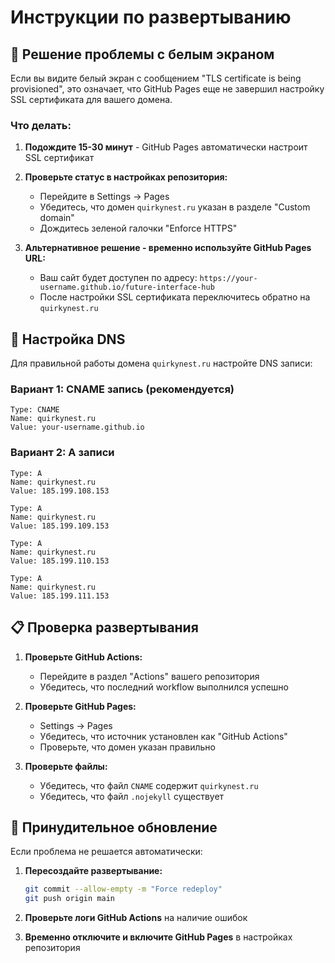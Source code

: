 # Инструкции по развертыванию

## 🚨 Решение проблемы с белым экраном

Если вы видите белый экран с сообщением "TLS certificate is being provisioned", это означает, что GitHub Pages еще не завершил настройку SSL сертификата для вашего домена.

### Что делать:

1. **Подождите 15-30 минут** - GitHub Pages автоматически настроит SSL сертификат
2. **Проверьте статус в настройках репозитория:**
   - Перейдите в Settings → Pages
   - Убедитесь, что домен `quirkynest.ru` указан в разделе "Custom domain"
   - Дождитесь зеленой галочки "Enforce HTTPS"

3. **Альтернативное решение - временно используйте GitHub Pages URL:**
   - Ваш сайт будет доступен по адресу: `https://your-username.github.io/future-interface-hub`
   - После настройки SSL сертификата переключитесь обратно на `quirkynest.ru`

## 🔧 Настройка DNS

Для правильной работы домена `quirkynest.ru` настройте DNS записи:

### Вариант 1: CNAME запись (рекомендуется)
```
Type: CNAME
Name: quirkynest.ru
Value: your-username.github.io
```

### Вариант 2: A записи
```
Type: A
Name: quirkynest.ru
Value: 185.199.108.153

Type: A  
Name: quirkynest.ru
Value: 185.199.109.153

Type: A
Name: quirkynest.ru
Value: 185.199.110.153

Type: A
Name: quirkynest.ru
Value: 185.199.111.153
```

## 📋 Проверка развертывания

1. **Проверьте GitHub Actions:**
   - Перейдите в раздел "Actions" вашего репозитория
   - Убедитесь, что последний workflow выполнился успешно

2. **Проверьте GitHub Pages:**
   - Settings → Pages
   - Убедитесь, что источник установлен как "GitHub Actions"
   - Проверьте, что домен указан правильно

3. **Проверьте файлы:**
   - Убедитесь, что файл `CNAME` содержит `quirkynest.ru`
   - Убедитесь, что файл `.nojekyll` существует

## 🚀 Принудительное обновление

Если проблема не решается автоматически:

1. **Пересоздайте развертывание:**
   ```bash
   git commit --allow-empty -m "Force redeploy"
   git push origin main
   ```

2. **Проверьте логи GitHub Actions** на наличие ошибок

3. **Временно отключите и включите GitHub Pages** в настройках репозитория

